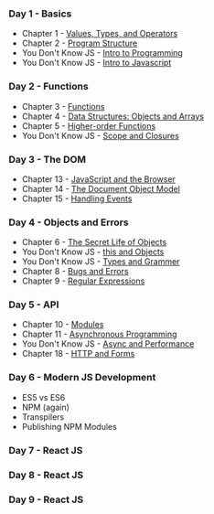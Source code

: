

### Day 1 - Basics
- Chapter 1 - [Values, Types, and Operators](https://eloquentjavascript.net/01_values.html)
- Chapter 2 - [Program Structure](https://eloquentjavascript.net/02_program_structure.html)
- You Don't Know JS - [Intro to Programming](https://github.com/getify/You-Dont-Know-JS/blob/2nd-ed/getting-started/ch1.md)
- You Don't Know JS - [Intro to Javascript](https://github.com/getify/You-Dont-Know-JS/blob/2nd-ed/getting-started/ch2.md)


### Day 2 - Functions
- Chapter 3 - [Functions](https://eloquentjavascript.net/03_functions.html)
- Chapter 4 - [Data Structures: Objects and Arrays](https://eloquentjavascript.net/04_data.html)
- Chapter 5 - [Higher-order Functions](https://eloquentjavascript.net/05_higher_order.html)
- You Don't Know JS - [Scope and Closures](https://github.com/getify/You-Dont-Know-JS/blob/2nd-ed/scope-closures/README.md)


### Day 3 - The DOM
- Chapter 13 - [JavaScript and the Browser](https://eloquentjavascript.net/13_browser.html)
- Chapter 14 - [The Document Object Model](https://eloquentjavascript.net/14_dom.html)
- Chapter 15 - [Handling Events](https://eloquentjavascript.net/15_event.html)

### Day 4 - Objects and Errors
- Chapter 6 - [The Secret Life of Objects](https://eloquentjavascript.net/06_object.html)
- You Don't Know JS - [this and Objects](https://github.com/getify/You-Dont-Know-JS/blob/2nd-ed/this-object-prototypes/README.md)
- You Don't Know JS - [Types and Grammer](https://github.com/getify/You-Dont-Know-JS/blob/2nd-ed/types-grammar/README.md)
- Chapter 8 - [Bugs and Errors](https://eloquentjavascript.net/08_error.html)
- Chapter 9 - [Regular Expressions](https://eloquentjavascript.net/09_regexp.html)


### Day 5 - API
- Chapter 10 - [Modules](https://eloquentjavascript.net/10_modules.html)
- Chapter 11 - [Asynchronous Programming](https://eloquentjavascript.net/11_async.html)
- You Don't Know JS - [Async and Performance](https://github.com/getify/You-Dont-Know-JS/blob/2nd-ed/async-performance/README.md)
- Chapter 18 - [HTTP and Forms](https://eloquentjavascript.net/18_http.html)

### Day 6 - Modern JS Development
- ES5 vs ES6
- NPM (again)
- Transpilers
- Publishing NPM Modules

### Day 7 - React JS
### Day 8 - React JS
### Day 9 - React JS
